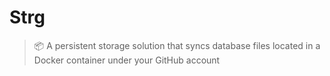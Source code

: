 # Strg

> 📦 A persistent storage solution that syncs database files located in a Docker container under your GitHub account

